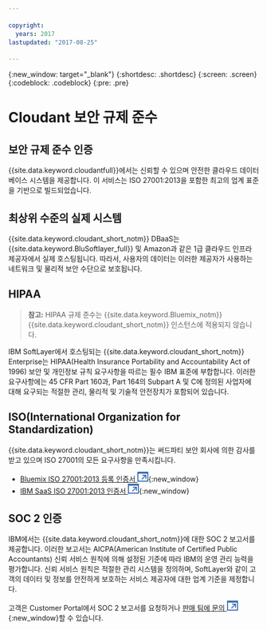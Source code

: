 ```yaml
---

copyright:
  years: 2017
lastupdated: "2017-08-25"

---
```


{:new_window: target="_blank"}
{:shortdesc: .shortdesc}
{:screen: .screen}
{:codeblock: .codeblock}
{:pre: .pre}

<!-- Acrolinx: 2017-04-28 -->

# Cloudant 보안 규제 준수

## 보안 규제 준수 인증

{{site.data.keyword.cloudantfull}}에서는 신뢰할 수 있으며 안전한 클라우드 데이터베이스 시스템을 제공합니다.
이 서비스는 ISO 27001:2013을 포함한 최고의 업계 표준을 기반으로 빌드되었습니다. 

## 최상위 수준의 실제 시스템

{{site.data.keyword.cloudant_short_notm}} DBaaS는 {{site.data.keyword.BluSoftlayer_full}} 및 Amazon과 같은 1급 클라우드 인프라 제공자에서 실제 호스팅됩니다.
따라서, 사용자의 데이터는 이러한 제공자가 사용하는 네트워크 및 물리적 보안 수단으로 보호됩니다. 

## HIPAA

> **참고:** HIPAA 규제 준수는 {{site.data.keyword.Bluemix_notm}} {{site.data.keyword.cloudant_short_notm}} 인스턴스에 적용되지 않습니다. 

IBM SoftLayer에서 호스팅되는 {{site.data.keyword.cloudant_short_notm}} Enterprise는 HIPAA(Health Insurance Portability and Accountability Act of 1996) 보안 및 개인정보 규칙 요구사항을 따르는 필수 IBM 표준에 부합합니다.
이러한 요구사항에는 45 CFR Part 160과, Part 164의 Subpart A 및 C에 정의된 사업자에 대해 요구되는 적절한 관리, 물리적 및 기술적 안전장치가 포함되어 있습니다. 

## ISO(International Organization for Standardization)

{{site.data.keyword.cloudant_short_notm}}는 써드파티 보안 회사에 의한 감사를 받고 있으며 ISO 27001의 모든 요구사항을 만족시킵니다. 
* [Bluemix ISO 27001:2013 등록 인증서 ![외부 링크 아이콘](../images/launch-glyph.svg "외부 링크 아이콘")](ftp://public.dhe.ibm.com/cloud/bluemix/compliance/Bluemix_ISO27K1_WWCert_2016.pdf){:new_window}
* [IBM SaaS ISO 27001:2013 인증서 ![외부 링크 아이콘](../images/launch-glyph.svg "외부 링크 아이콘")](https://www-01.ibm.com/common/ssi/cgi-bin/ssialias?subtype=ST&infotype=SA&htmlfid=KUJ12445USEN&attachment=KUJ12445USEN.PDF){:new_window}

## SOC 2 인증

IBM에서는 {{site.data.keyword.cloudant_short_notm}}에 대한 SOC 2 보고서를 제공합니다.
이러한 보고서는 AICPA(American Institute of Certified Public Accountants) 신뢰 서비스 원칙에 의해
설정된 기준에 따라 IBM의 운영 관리 능력을 평가합니다. 신뢰 서비스 원칙은 적절한 관리 시스템을 정의하며,
SoftLayer와 같이 고객의 데이터 및 정보를 안전하게 보호하는 서비스 제공자에 대한 업계 기준을 제정합니다. 

고객은 Customer Portal에서 SOC 2 보고서를 요청하거나 [판매 팀에 문의 ![외부 링크 아이콘](../images/launch-glyph.svg "외부 링크 아이콘")](https://cloudant.com/history/contact-us/){:new_window}할 수 있습니다. 
